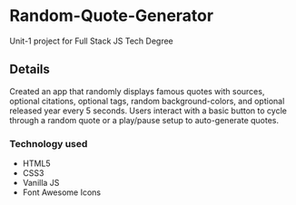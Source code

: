 # Random-Quote-Generator
Unit-1 project for Full Stack JS Tech Degree

## Details
Created an app that randomly displays famous quotes with sources, optional citations, optional tags, random background-colors, and optional released year every 5 seconds. Users interact with a basic button to cycle through a random quote or a play/pause setup to auto-generate quotes.

### Technology used
- HTML5
- CSS3
- Vanilla JS
- Font Awesome Icons
